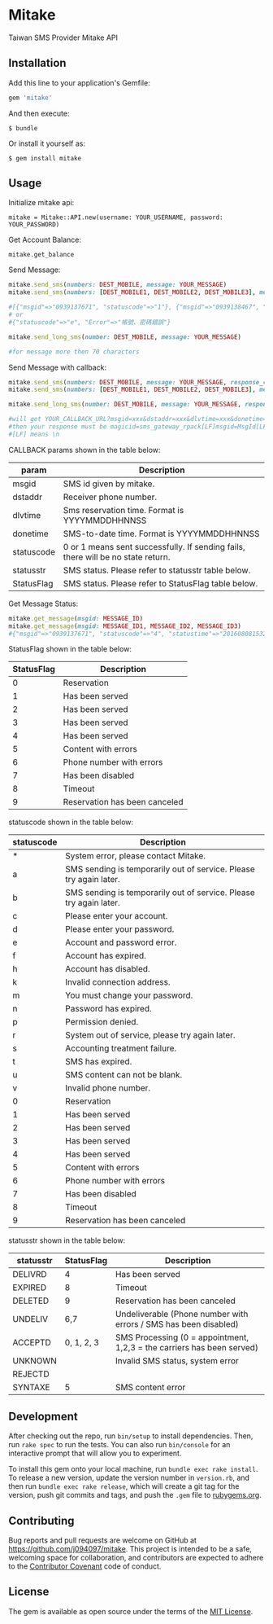# Mitake

Taiwan SMS Provider Mitake API

## Installation

Add this line to your application's Gemfile:

```ruby
gem 'mitake'
```

And then execute:

    $ bundle

Or install it yourself as:

    $ gem install mitake

## Usage

Initialize mitake api:
    
    mitake = Mitake::API.new(username: YOUR_USERNAME, password: YOUR_PASSWORD)

Get Account Balance:
    
    mitake.get_balance

Send Message:

```ruby
mitake.send_sms(numbers: DEST_MOBILE, message: YOUR_MESSAGE)
mitake.send_sms(numbers: [DEST_MOBILE1, DEST_MOBILE2, DEST_MOBILE3], message: YOUR_MESSAGE)

#[{"msgid"=>"0939137671", "statuscode"=>"1"}, {"msgid"=>"0939138467", "statuscode"=>"1"}, {"AccountPoint"=>"96"}]
# or
#{"statuscode"=>"e", "Error"=>"帳號、密碼錯誤"}

mitake.send_long_sms(number: DEST_MOBILE, message: YOUR_MESSAGE)

#for message more then 70 characters
```

Send Message with callback:

```ruby
mitake.send_sms(numbers: DEST_MOBILE, message: YOUR_MESSAGE, response_callback_url: YOUR_CALLBACK_URL)
mitake.send_sms(numbers: [DEST_MOBILE1, DEST_MOBILE2, DEST_MOBILE3], message: YOUR_MESSAGE, response_callback_url: YOUR_CALLBACK_URL) 

mitake.send_long_sms(number: DEST_MOBILE, message: YOUR_MESSAGE, response_callback_url: YOUR_CALLBACK_URL)

#will get YOUR_CALLBACK_URL?msgid=xxx&dstaddr=xxx&dlvtime=xxx&donetime=xxx&statusstr=xxx&statuscode=xxx&StatusFlag=xxx
#then your response must be magicid=sms_gateway_rpack[LF]msgid=MsgId[LF] 
#[LF] means \n
```
CALLBACK params shown in the table below:

| param    | Description                                                                      |
-----------|----------------------------------------------------------------------------------|
msgid      | SMS id given by mitake.                                                          |
dstaddr    | Receiver phone number.                                                           |
dlvtime    | Sms reservation time. Format is YYYYMMDDHHNNSS                                   |
donetime   | SMS-to-date time. Format is YYYYMMDDHHNNSS                                       |
statuscode | 0 or 1 means sent successfully. If sending fails, there will be no state return. |
statusstr  | SMS status. Please refer to statusstr table below.                               |
StatusFlag | SMS status. Please refer to StatusFlag table below.                              |

Get Message Status:

```ruby
mitake.get_message(msgid: MESSAGE_ID)
mitake.get_message(msgid: MESSAGE_ID1, MESSAGE_ID2, MESSAGE_ID3)
#{"msgid"=>"0939137671", "statuscode"=>"4", "statustime"=>"20160808153248"}
```

StatusFlag shown in the table below:

| StatusFlag | Description                  |
-------------|------------------------------|
0            | Reservation                  |
1            | Has been served              |
2            | Has been served              |
3            | Has been served              |
4            | Has been served              |
5            | Content with errors          |
6            | Phone number with errors     |
7            | Has been disabled            |
8            | Timeout                      |
9            | Reservation has been canceled|

statuscode shown in the table below:

| statuscode | Description                                                         |
-------------|---------------------------------------------------------------------|
*            | System error, please contact Mitake.                                |
a            | SMS sending is temporarily out of service. Please try again later.  |
b            | SMS sending is temporarily out of service. Please try again later.  |
c            | Please enter your account.                                          |
d            | Please enter your password.                                         |
e            | Account and password error.                                         |
f            | Account has expired.                                                |
h            | Account has disabled.                                               |
k            | Invalid connection address.                                         |
m            | You must change your password.                                      |
n            | Password has expired.                                               |
p            | Permission denied.                                                  |
r            | System out of service, please try again later.                      |
s            | Accounting treatment failure.                                       |
t            | SMS has expired.                                                    |
u            | SMS content can not be blank.                                       |
v            | Invalid phone number.                                               |
0            | Reservation                                                         |
1            | Has been served                                                     |
2            | Has been served                                                     |
3            | Has been served                                                     |
4            | Has been served                                                     |
5            | Content with errors                                                 |
6            | Phone number with errors                                            |
7            | Has been disabled                                                   |
8            | Timeout                                                             |
9            | Reservation has been canceled                                       |

statusstr shown in the table below:

| statusstr | StatusFlag | Description                                                            |
------------|------------|------------------------------------------------------------------------|
DELIVRD     | 4          | Has been served                                                        |
EXPIRED     | 8          | Timeout                                                                |
DELETED     | 9          | Reservation has been canceled                                          |
UNDELIV     | 6,7        | Undeliverable (Phone number with errors / SMS has been disabled)       |
ACCEPTD     | 0, 1, 2, 3 | SMS Processing (0 = appointment, 1,2,3 = the carriers has been served) |
UNKNOWN     |            | Invalid SMS status, system error                                       |
REJECTD     |            |                                                                        |
SYNTAXE     | 5          | SMS content error                                                      |

## Development

After checking out the repo, run `bin/setup` to install dependencies. Then, run `rake spec` to run the tests. You can also run `bin/console` for an interactive prompt that will allow you to experiment.

To install this gem onto your local machine, run `bundle exec rake install`. To release a new version, update the version number in `version.rb`, and then run `bundle exec rake release`, which will create a git tag for the version, push git commits and tags, and push the `.gem` file to [rubygems.org](https://rubygems.org).

## Contributing

Bug reports and pull requests are welcome on GitHub at https://github.com/j094097/mitake. This project is intended to be a safe, welcoming space for collaboration, and contributors are expected to adhere to the [Contributor Covenant](http://contributor-covenant.org) code of conduct.


## License

The gem is available as open source under the terms of the [MIT License](http://opensource.org/licenses/MIT).

